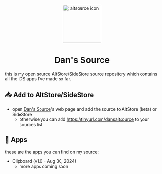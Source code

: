 <div align="center"><img width="125" alt="altsource icon" src="https://github.com/user-attachments/assets/96ab42d7-d6fe-45a2-8d58-341680ce873c"></div>

<div align="center"><h1>Dan's Source</h1></div>
this is my open source AltStore/SideStore source repository which contains all the iOS apps I've made so far.

## 📥 Add to AltStore/SideStore
- open [Dan's Source](https://ddvniele.github.io/altsource)'s web page and add the source to AltStore (beta) or SideStore
  - otherwise you can add https://tinyurl.com/dansaltsource to your sources list

## 🔖 Apps
these are the apps you can find on my source:
- Clipboard (v1.0 - Aug 30, 2024)
  - more apps coming soon